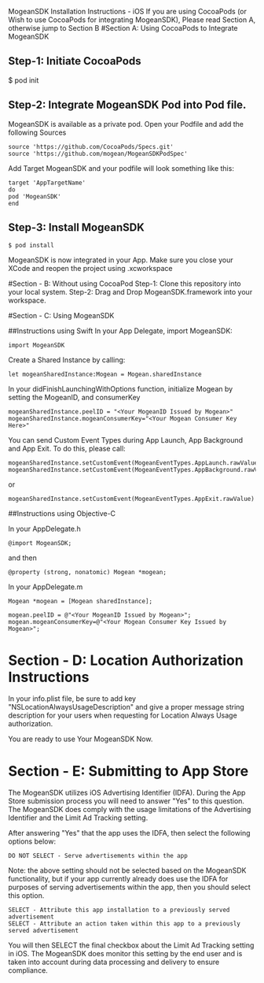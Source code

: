 MogeanSDK Installation Instructions - iOS
If you are using CocoaPods (or Wish to use CocoaPods for integrating MogeanSDK), Please read Section A, otherwise jump to Section B
#Section A: Using CocoaPods to Integrate MogeanSDK
## Step-1: Initiate CocoaPods 
$ pod init
## Step-2: Integrate MogeanSDK Pod into Pod file. 
MogeanSDK is available as a private pod. Open your Podfile and add the following Sources 

	source 'https://github.com/CocoaPods/Specs.git' 
	source 'https://github.com/mogean/MogeanSDKPodSpec'

Add Target MogeanSDK and your podfile will look something like this: 

	target 'AppTargetName' 
	do 
	pod 'MogeanSDK' 
	end

## Step-3: Install MogeanSDK 

	$ pod install 

MogeanSDK is now integrated in your App. Make sure you close your XCode and reopen the project using .xcworkspace

#Section - B: Without using CocoaPod
Step-1: Clone this repository into your local system. 
Step-2: Drag and Drop MogeanSDK.framework into your workspace.


#Section - C: Using MogeanSDK

##Instructions using Swift
In your App Delegate, import MogeanSDK:

	import MogeanSDK

Create a Shared Instance by calling: 

	let mogeanSharedInstance:Mogean = Mogean.sharedInstance 

In your didFinishLaunchingWithOptions function, initialize Mogean by setting the MogeanID, and consumerKey

	mogeanSharedInstance.peelID = "<Your MogeanID Issued by Mogean>"
	mogeanSharedInstance.mogeanConsumerKey="<Your Mogean Consumer Key Here>"


You can send Custom Event Types during App Launch, App Background and App Exit. To do this, please call:

	mogeanSharedInstance.setCustomEvent(MogeanEventTypes.AppLaunch.rawValue)
	mogeanSharedInstance.setCustomEvent(MogeanEventTypes.AppBackground.rawValue)

or

	mogeanSharedInstance.setCustomEvent(MogeanEventTypes.AppExit.rawValue)

##Instructions using Objective-C

In your AppDelegate.h
	
	@import MogeanSDK;
	
and then 

	@property (strong, nonatomic) Mogean *mogean;


In your AppDelegate.m
	
	Mogean *mogean = [Mogean sharedInstance];
    
	mogean.peelID = @"<Your MogeanID Issued by Mogean>";
	mogean.mogeanConsumerKey=@"<Your Mogean Consumer Key Issued by Mogean>";

# Section - D: Location Authorization Instructions

In your info.plist file, be sure to add key "NSLocationAlwaysUsageDescription" and give a proper message string description for your users when requesting for Location Always Usage authorization.

You are ready to use Your MogeanSDK Now. 

# Section - E: Submitting to App Store

The MogeanSDK utilizes iOS Advertising Identifier (IDFA). During the App Store submission process you will need to answer "Yes" to this question. The MogeanSDK does comply with the usage limitations of the Advertising Identifier and the Limit Ad Tracking setting.

After answering "Yes" that the app uses the IDFA, then select the following options below:

	DO NOT SELECT - Serve advertisements within the app

Note: the above setting should not be selected based on the MogeanSDK functionality, but if your app currently already does use the IDFA for purposes of serving advertisements within the app, then you should select this option.
	
	SELECT - Attribute this app installation to a previously served advertisement
	SELECT - Attribute an action taken within this app to a previously served advertisement

You will then SELECT the final checkbox about the Limit Ad Tracking setting in iOS. The MogeanSDK does monitor this setting by the end user and is taken into account during data processing and delivery to ensure compliance.
